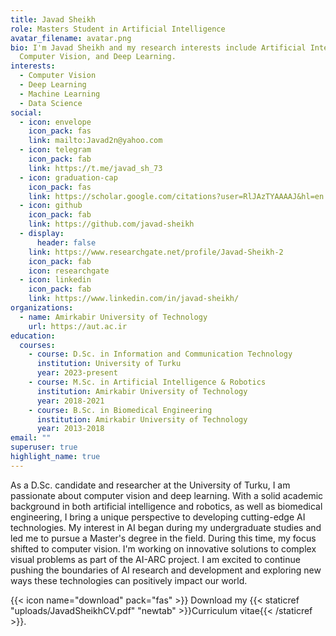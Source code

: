 ```yaml
---
title: Javad Sheikh
role: Masters Student in Artificial Intelligence
avatar_filename: avatar.png
bio: I'm Javad Sheikh and my research interests include Artificial Intelligence,
  Computer Vision, and Deep Learning.
interests:
  - Computer Vision
  - Deep Learning
  - Machine Learning
  - Data Science
social:
  - icon: envelope
    icon_pack: fas
    link: mailto:Javad2n@yahoo.com
  - icon: telegram
    icon_pack: fab
    link: https://t.me/javad_sh_73
  - icon: graduation-cap
    icon_pack: fas
    link: https://scholar.google.com/citations?user=RlJAzTYAAAAJ&hl=en
  - icon: github
    icon_pack: fab
    link: https://github.com/javad-sheikh
  - display:
      header: false
    link: https://www.researchgate.net/profile/Javad-Sheikh-2
    icon_pack: fab
    icon: researchgate
  - icon: linkedin
    icon_pack: fab
    link: https://www.linkedin.com/in/javad-sheikh/
organizations:
  - name: Amirkabir University of Technology
    url: https://aut.ac.ir
education:
  courses:
    - course: D.Sc. in Information and Communication Technology
      institution: University of Turku
      year: 2023-present
    - course: M.Sc. in Artificial Intelligence & Robotics
      institution: Amirkabir University of Technology
      year: 2018-2021
    - course: B.Sc. in Biomedical Engineering
      institution: Amirkabir University of Technology
      year: 2013-2018
email: ""
superuser: true
highlight_name: true
---
```

As a D.Sc. candidate and researcher at the University of Turku, I am passionate about computer vision and deep learning. With a solid academic background in both artificial intelligence and robotics, as well as biomedical engineering, I bring a unique perspective to developing cutting-edge AI technologies. My interest in AI began during my undergraduate studies and led me to pursue a Master's degree in the field. During this time, my focus shifted to computer vision. I'm working on innovative solutions to complex visual problems as part of the AI-ARC project. I am excited to continue pushing the boundaries of AI research and development and exploring new ways these technologies can positively impact our world.

{{< icon name="download" pack="fas" >}} Download my {{< staticref "uploads/JavadSheikhCV.pdf" "newtab" >}}Curriculum vitae{{< /staticref >}}.